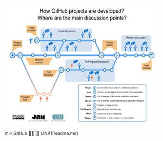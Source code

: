 <p align="center">
<img src="../../images/Github-EN.jpg"  height="400" />
</p>
# 🔥 GitHub 💖✨
[🔗 LINK](readme.md)
